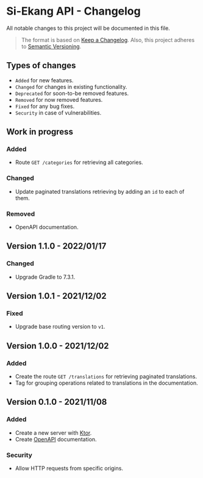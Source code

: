 # Si-Ekang API - Changelog

All notable changes to this project will be documented in this file.

> The format is based on
> [Keep a Changelog](https://keepachangelog.com/en/1.1.0).
> Also, this project adheres to
> [Semantic Versioning](https://semver.org/spec/v2.0.0.html).

## Types of changes

- `Added` for new features.
- `Changed` for changes in existing functionality.
- `Deprecated` for soon-to-be removed features.
- `Removed` for now removed features.
- `Fixed` for any bug fixes.
- `Security` in case of vulnerabilities.

## Work in progress

### Added

- Route `GET /categories` for retrieving all categories.

### Changed

- Update paginated translations retrieving by adding an `id` to each of them.

### Removed

- OpenAPI documentation.

## Version 1.1.0 - 2022/01/17

### Changed

- Upgrade Gradle to 7.3.1.

## Version 1.0.1 - 2021/12/02

### Fixed

- Upgrade base routing version to `v1`.

## Version 1.0.0 - 2021/12/02

### Added

- Create the route `GET /translations` for retrieving paginated translations.
- Tag for grouping operations related to translations in the documentation.

## Version 0.1.0 - 2021/11/08

### Added

- Create a new server with [Ktor](https://ktor.io/).
- Create [OpenAPI](https://swagger.io/specification/) documentation.

### Security

- Allow HTTP requests from specific origins.
